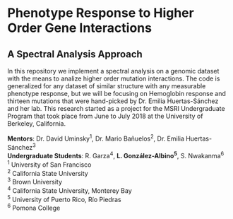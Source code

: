 # Phenotype Response to Higher Order Gene Interactions
## A Spectral Analysis Approach  
In this repository we implement a spectral analysis on a genomic dataset with the means to analize higher order mutation interactions. The code is generalized for any dataset of similar structure with any measurable phenotype response, but we will be focusing on Hemoglobin response and thirteen mutations that were hand-picked by Dr. Emilia Huertas-Sánchez and her lab. This research started as a project for the MSRI Undergraduate Program that took place from June to July 2018 at the University of Berkeley, California.  

**Mentors**: Dr. David Uminsky<sup>1</sup>, Dr. Mario Bañuelos<sup>2</sup>, Dr. Emilia Huertas-Sánchez<sup>3</sup>  
**Undergraduate Students**: R. Garza<sup>4</sup>, __L. González-Albino<sup>5</sup>__, S. Nwakanma<sup>6</sup>   
<sup>1</sup> University of San Francisco  
<sup>2</sup> California State University  
<sup>3</sup> Brown University  
<sup>4</sup> California State University, Monterey Bay  
<sup>5</sup> University of Puerto Rico, Río Piedras  
<sup>6</sup> Pomona College 
